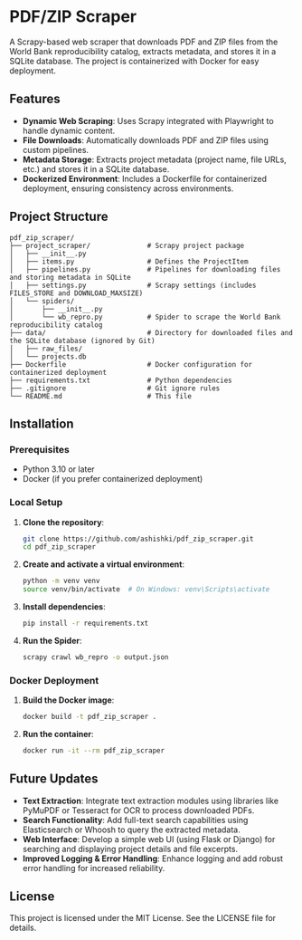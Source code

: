 # PDF/ZIP Scraper

A Scrapy-based web scraper that downloads PDF and ZIP files from the World Bank reproducibility catalog, extracts metadata, and stores it in a SQLite database. The project is containerized with Docker for easy deployment.

## Features

- **Dynamic Web Scraping**: Uses Scrapy integrated with Playwright to handle dynamic content.
- **File Downloads**: Automatically downloads PDF and ZIP files using custom pipelines.
- **Metadata Storage**: Extracts project metadata (project name, file URLs, etc.) and stores it in a SQLite database.
- **Dockerized Environment**: Includes a Dockerfile for containerized deployment, ensuring consistency across environments.

## Project Structure

```
pdf_zip_scraper/
├── project_scraper/              # Scrapy project package
│   ├── __init__.py
│   ├── items.py                  # Defines the ProjectItem
│   ├── pipelines.py              # Pipelines for downloading files and storing metadata in SQLite
│   ├── settings.py               # Scrapy settings (includes FILES_STORE and DOWNLOAD_MAXSIZE)
│   └── spiders/
│       ├── __init__.py
│       └── wb_repro.py           # Spider to scrape the World Bank reproducibility catalog
├── data/                         # Directory for downloaded files and the SQLite database (ignored by Git)
│   ├── raw_files/
│   └── projects.db
├── Dockerfile                    # Docker configuration for containerized deployment
├── requirements.txt              # Python dependencies
├── .gitignore                    # Git ignore rules
└── README.md                     # This file
```

## Installation

### Prerequisites

- Python 3.10 or later
- Docker (if you prefer containerized deployment)

### Local Setup

1. **Clone the repository**:
   ```bash
   git clone https://github.com/ashishki/pdf_zip_scraper.git
   cd pdf_zip_scraper
   ```

2. **Create and activate a virtual environment**:
   ```bash
   python -m venv venv
   source venv/bin/activate  # On Windows: venv\Scripts\activate
   ```

3. **Install dependencies**:
   ```bash
   pip install -r requirements.txt
   ```

4. **Run the Spider**:
   ```bash
   scrapy crawl wb_repro -o output.json
   ```

### Docker Deployment

1. **Build the Docker image**:
   ```bash
   docker build -t pdf_zip_scraper .
   ```

2. **Run the container**:
   ```bash
   docker run -it --rm pdf_zip_scraper
   ```

## Future Updates

- **Text Extraction**: Integrate text extraction modules using libraries like PyMuPDF or Tesseract for OCR to process downloaded PDFs.
- **Search Functionality**: Add full-text search capabilities using Elasticsearch or Whoosh to query the extracted metadata.
- **Web Interface**: Develop a simple web UI (using Flask or Django) for searching and displaying project details and file excerpts.
- **Improved Logging & Error Handling**: Enhance logging and add robust error handling for increased reliability.

## License

This project is licensed under the MIT License. See the LICENSE file for details.
